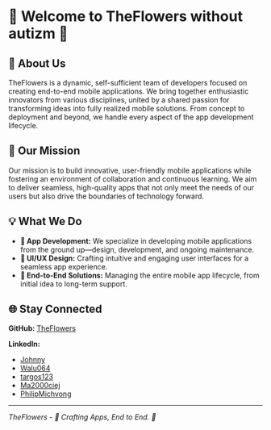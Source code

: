 # 🌸 Welcome to TheFlowers without autizm 🌸

## 🌱 About Us

TheFlowers is a dynamic, self-sufficient team of developers focused on creating end-to-end mobile applications. We bring together enthusiastic innovators from various disciplines, united by a shared passion for transforming ideas into fully realized mobile solutions. From concept to deployment and beyond, we handle every aspect of the app development lifecycle.

## 🎯 Our Mission

Our mission is to build innovative, user-friendly mobile applications while fostering an environment of collaboration and continuous learning. We aim to deliver seamless, high-quality apps that not only meet the needs of our users but also drive the boundaries of technology forward.

## 💡 What We Do

- **📱 App Development:** We specialize in developing mobile applications from the ground up—design, development, and ongoing maintenance.
- **🎨 UI/UX Design:** Crafting intuitive and engaging user interfaces for a seamless app experience.
- **🚀 End-to-End Solutions:** Managing the entire mobile app lifecycle, from initial idea to long-term support.

## 🌐 Stay Connected

**GitHub:** [TheFlowers](https://github.com/TheFlowers-sp-AI)

**LinkedIn:**
- [Johnny](https://www.linkedin.com/in/j%C3%B3zef-weso%C5%82owski-5ba07b278/)
- [Walu064](https://www.linkedin.com/in/jakub-walczak-394191243/)
- [targos123](https://www.linkedin.com/in/piotr-targowski-26a1a225a/)
- [Ma2000ciej](https://www.linkedin.com/in/maciej-janowski-78797b243/)
- [PhilipMichvong](https://www.linkedin.com/in/filip-szpr%C4%99giel-905712260/)

---

*TheFlowers - 🌿 Crafting Apps, End to End. 🌿*
